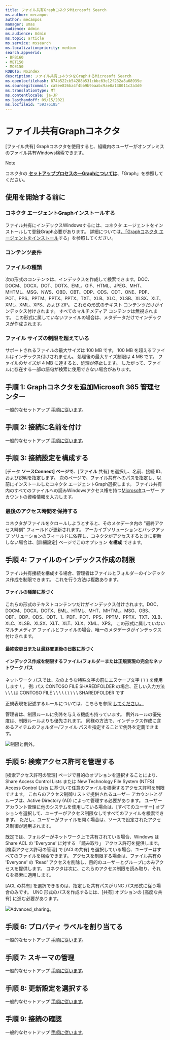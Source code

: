 ```yaml
---
title: ファイル共有GraphコネクタMicrosoft Search
ms.author: mecampos
author: mecampos
manager: umas
audience: Admin
ms.audience: Admin
ms.topic: article
ms.service: mssearch
ms.localizationpriority: medium
search.appverid:
- BFB160
- MET150
- MOE150
ROBOTS: NoIndex
description: ファイル共有コネクタをGraphするMicrosoft Search
ms.openlocfilehash: 874b522cb54288b531cbbc63e12f232a8a68939e
ms.sourcegitcommit: ca5ee826ba4f4bb9b9baabc9ae8a130011c2a3d0
ms.translationtype: MT
ms.contentlocale: ja-JP
ms.lasthandoff: 09/15/2021
ms.locfileid: "59376185"
---
```

<!---Previous ms.author: rusamai --->

# <a name="file-share-graph-connector"></a>ファイル共有Graphコネクタ

[ファイル共有] Graphコネクタを使用すると、組織内のユーザーがオンプレミスのファイル共有Windows検索できます。

> [!NOTE]
> コネクタの [**セットアッププロセスの一Graphについては**](configure-connector.md)、「Graph」を参照してください。

## <a name="before-you-get-started"></a>使用を開始する前に

### <a name="install-the-graph-connector-agent"></a>コネクタ エージェントGraphインストールする

ファイル共有にインデックスWindowsするには、コネクタ エージェントをインストールして登録Graph必要があります。 詳細については[、「Graphコネクタ エージェントをインストール](graph-connector-agent.md)する」を参照してください。  

### <a name="content-requirements"></a>コンテンツ要件

### <a name="file-types"></a>ファイルの種類

次の形式のコンテンツは、インデックスを作成して検索できます。DOC、 DOCM、DOCX、DOT、DOTX、EML、GIF、HTML、JPEG、MHT、MHTML、MSG、NWS、OBD、OBT、ODP、ODS、ODT、ONE、PDF、POT、PPS、PPTM、PPTX、PPTX、TXT、XLB、XLC、XLSB、XLSX、XLT、XML、XML、XPS、および ZIP。 これらの形式のテキスト コンテンツだけがインデックス付けされます。 すべてのマルチメディア コンテンツは無視されます。 この形式に属していないファイルの場合は、メタデータだけでインデックスが作成されます。

### <a name="file-size-limits"></a>ファイル サイズの制限を超えている

サポートされるファイルの最大サイズは 100 MB です。 100 MB を超えるファイルはインデックス付けされません。 処理後の最大サイズ制限は 4 MB です。 ファイルのサイズが 4 MB に達すると、処理が停止します。 したがって、ファイルに存在する一部の語句が検索に使用できない場合があります。

## <a name="step-1-add-a-graph-connector-in-the-microsoft-365-admin-center"></a>手順 1: Graphコネクタを追加Microsoft 365 管理センター

一般的なセットアップ [手順に従います](./configure-connector.md)。
<!---If the above phrase does not apply, delete it and insert specific details for your data source that are different from general setup instructions.-->

## <a name="step-2-name-the-connection"></a>手順 2: 接続に名前を付け

一般的なセットアップ [手順に従います](./configure-connector.md)。
<!---If the above phrase does not apply, delete it and insert specific details for your data source that are different from general setup instructions.-->

## <a name="step-3-configure-the-connection-settings"></a>手順 3: 接続設定を構成する

[データ **ソースConnect] ページで**、[**ファイル** 共有] を選択し、名前、接続 ID、および説明を指定します。 次のページで、ファイル共有へのパスを指定し、以前にインストールしたコネクタ エージェントGraph選択します。 ファイル共有内のすべてのファイルへの読みWindowsアクセス権を持つ[Microsoft](https://microsoft.com/windows)ユーザー アカウントの資格情報を入力します。

### <a name="preserve-last-access-time"></a>最後のアクセス時間を保持する

コネクタがファイルをクロールしようとすると、そのメタデータ内の "最終アクセス時刻" フィールドが更新されます。 アーカイブソリューションとバックアップ ソリューションのフィールドに依存し、コネクタがアクセスするときに更新しない場合は、[詳細設定] ページでこのオプション **を構成** できます。

## <a name="step-4-limits-for-file-indexing"></a>手順 4: ファイルのインデックス作成の制限

ファイル共有接続を構成する場合、管理者はファイルとフォルダーのインデックス作成を制限できます。 これを行う方法は複数あります。

#### <a name="based-on-file-types"></a>ファイルの種類に基づく

これらの形式のテキストコンテンツだけがインデックス付けされます。DOC、DOCM、DOCX、DOTX、EML、HTML、MHT、MHTML、MSG、OBS、OBT、ODP、ODS、ODT、1、PDF、POT、PPS、PPTM、PPTX、TXT、XLB、XLC、XLSB、XLSX、XLT、XLT、XLX、XML、XPS。 この形式に属していないマルチメディア ファイルとファイルの場合、唯一のメタデータがインデックス付けされます。

#### <a name="based-on-last-modified-date-or-number-of-days-since-last-modification"></a>最終変更日または最終変更後の日数に基づく

#### <a name="full-network-path-of-filefolder-or-regular-expression-to-limit-indexing"></a>インデックス作成を制限するファイル/フォルダーまたは正規表現の完全なネットワーク パス 

ネットワーク パスでは、次のような特殊文字の前にエスケープ文字 ( \\ ) を使用します \\ 。 例: パス CONTOSO FILE SHAREDFOLDER の場合、正しい入力方法 \\ \\ \\ は CONTOSO FILE \\ \\ \\ \\ \\ \\ \\ \\ \\ SHAREDFOLDER です

正規表現を記述するルールについては、こちらを参照 [してください。](https://docs.microsoft.com/dotnet/standard/base-types/regular-expression-language-quick-reference)

管理者は、制限ルールに例外を与える機能も持っています。 例外ルールの優先度は、制限ルールよりも優先されます。 同様の方法で、インデックス作成に含めるアイテムのフォルダー/ファイル パスを指定することで例外を定義できます。

![制限と例外。](media/file-connector/ExclusionRule.png)

## <a name="step-5-manage-search-permissions"></a>手順 5: 検索アクセス許可を管理する

[検索アクセス許可の管理] ページで目的のオプションを選択することにより、Share Access Control Lists または New Technology File System (NTFS) Access Control Lists に基づいて任意のファイルを検索するアクセス許可を制限できます。  これらのアクセス制御リストで提供されるユーザー アカウントとグループは、Active Directory (AD) によって管理する必要があります。 ユーザー アカウント管理に他のシステムを使用している場合は、[すべてのユーザー] オプションを選択して、ユーザーがアクセス制限なしですべてのファイルを検索できます。 ただし、ユーザーがファイルを開く場合は、ソースで設定されたアクセス制御が適用されます。

既定では、フォルダーがネットワーク上で共有されている場合、Windows は Share ACL の 'Everyone' に対する 「読み取り」 アクセス許可を提供します。 [検索アクセス許可の管理] で [ACLの共有] を選択している場合、ユーザーはすべてのファイルを検索できます。 アクセスを制限する場合は、ファイル共有の 'Everyone' の 'Read' アクセスを削除し、目的のユーザーとグループにのみアクセスを提供します。 コネクタは次に、これらのアクセス制限を読み取り、それらを検索に適用します。

[ACL の共有] を選択できるのは、指定した共有パスが UNC パス形式に従う場合のみです。 UNC 形式のパスを作成するには、[共有] オプションの [高度な共有] に進む必要があります。

![Advanced_sharing。](media/file-connector/file-advanced-sharing.png)

## <a name="step-6-assign-property-labels"></a>手順 6: プロパティ ラベルを割り当てる

一般的なセットアップ [手順に従います](./configure-connector.md)。
<!---If the above phrase does not apply, delete it and insert specific details for your data source that are different from general setup instructions.-->

## <a name="step-7-manage-schema"></a>手順 7: スキーマの管理

一般的なセットアップ [手順に従います](./configure-connector.md)。
<!---If the above phrase does not apply, delete it and insert specific details for your data source that are different from general setup instructions.-->

## <a name="step-8-choose-refresh-settings"></a>手順 8: 更新設定を選択する

一般的なセットアップ [手順に従います](./configure-connector.md)。
<!---If the above phrase does not apply, delete it and insert specific details for your data source that are different from general setup instructions.-->

## <a name="step-9-review-connection"></a>手順 9: 接続の確認

一般的なセットアップ [手順に従います](./configure-connector.md)。
<!---If the above phrase does not apply, delete it and insert specific details for your data source that are different from general setup 
instructions.-->

<!---## Troubleshooting-->
<!---Insert troubleshooting recommendations for this data source-->

<!---## Limitations-->
<!---Insert limitations for this data source-->
